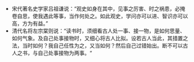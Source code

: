 - 宋代著名史学家吕祖谦说：“观史如身在其中，见事之厉害、时之祸患，必掩卷自思，使我遇此等事，当作何处之。如此观史，学问亦可以进、智识亦可以高，方为有益。”
- 清代名将左宗棠则说：“读书时，须细看古人处一事、接一物，是如何思量、如何气象。及自己处事接物时，又细心将古人比拟。设若古人当此，其措置之法，当时如何？我自己任性为之，又当如何？然后自己过错始出。断不可以古人之书，与自己处事接物为两事。“